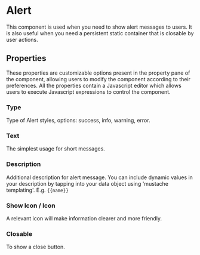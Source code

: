 # Alert

This component is used when you need to show alert messages to users. It is also useful when you need a persistent static container that is closable by user actions.

[//]: # (<iframe width="100%" height="500" src="https://pd-docs-adminportal-test.shesha.dev/shesha/forms-designer/?id=793ec3d1-04c1-4253-adec-6521f82be88b" title="Alert Component" ></iframe>)

## Properties

These properties are customizable options present in the property pane of the component, allowing users to modify the component according to their preferences. All the properties contain a Javascript editor which allows users to execute Javascript expressions to control the component.

### Type

 Type of Alert styles, options: success, info, warning, error.

### Text

 The simplest usage for short messages.

### Description

 Additional description for alert message. You can include dynamic values in your description by tapping into your data object using 'mustache templating'. E.g. `{{name}}`

### Show Icon / Icon

 A relevant icon will make information clearer and more friendly.

### Closable

 To show a close button.

